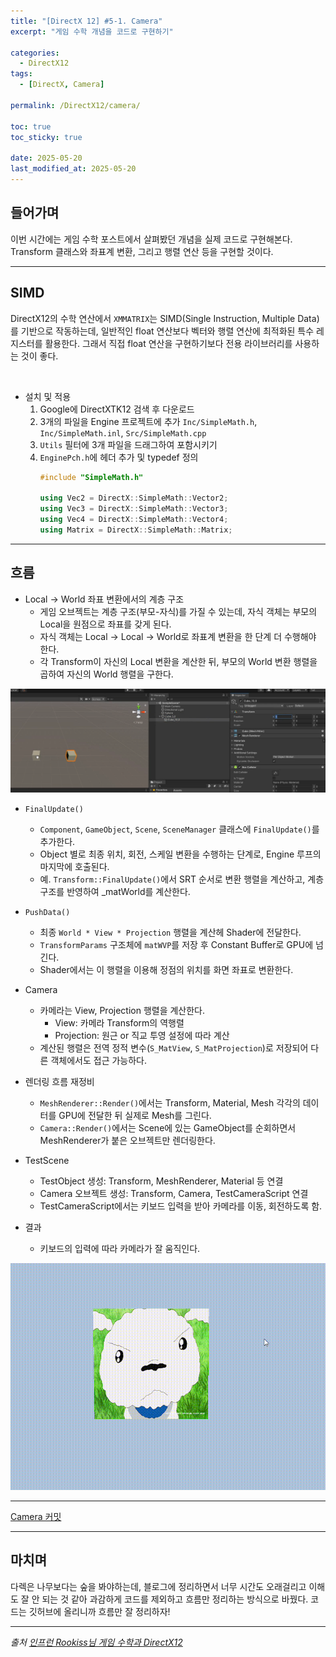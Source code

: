 ```yaml
---
title: "[DirectX 12] #5-1. Camera"
excerpt: "게임 수학 개념을 코드로 구현하기"

categories:
  - DirectX12
tags:
  - [DirectX, Camera]

permalink: /DirectX12/camera/

toc: true
toc_sticky: true

date: 2025-05-20
last_modified_at: 2025-05-20
---
```


## 들어가며

이번 시간에는 게임 수학 포스트에서 살펴봤던 개념을 실제 코드로 구현해본다. Transform 클래스와 좌표계 변환, 그리고 행렬 연산 등을 구현할 것이다.

---

## SIMD

DirectX12의 수학 연산에서 `XMMATRIX`는 SIMD(Single Instruction, Multiple Data)를 기반으로 작동하는데, 일반적인 float 연산보다 벡터와 행렬 연산에 최적화된 특수 레지스터를 활용한다. 그래서 직접 float 연산을 구현하기보다 전용 라이브러리를 사용하는 것이 좋다.

&nbsp;

- 설치 및 적용
    1. Google에 DirectXTK12 검색 후 다운로드
    2. 3개의 파일을 Engine 프로젝트에 추가 `Inc/SimpleMath.h`, `Inc/SimpleMath.inl`, `Src/SimpleMath.cpp`
    3. `Utils` 필터에 3개 파일을 드래그하여 포함시키기
    4. `EnginePch.h`에 헤더 추가 및 typedef 정의
        ```cpp
        #include "SimpleMath.h"

        using Vec2 = DirectX::SimpleMath::Vector2;
        using Vec3 = DirectX::SimpleMath::Vector3;
        using Vec4 = DirectX::SimpleMath::Vector4;
        using Matrix = DirectX::SimpleMath::Matrix;
        ```

---

## 흐름

- Local → World 좌표 변환에서의 계층 구조
    - 게임 오브젝트는 계층 구조(부모-자식)를 가질 수 있는데, 자식 객체는 부모의 Local을 원점으로 좌표를 갖게 된다.
    - 자식 객체는 Local → Local → World로 좌표계 변환을 한 단계 더 수행해야 한다.
    - 각 Transform이 자신의 Local 변환을 계산한 뒤, 부모의 World 변환 행렬을 곱하여 자신의 World 행렬을 구한다.

![HierarchyLocalCoordinate](/assets/images/post_img/directx/HierarchyLocalCoordinate.png)


- `FinalUpdate()`
    - `Component`, `GameObject`, `Scene`, `SceneManager` 클래스에 `FinalUpdate()`를 추가한다.
    - Object 별로 최종 위치, 회전, 스케일 변환을 수행하는 단계로, Engine 루프의 마지막에 호출된다.
    - 예. `Transform::FinalUpdate()`에서 SRT 순서로 변환 행렬을 계산하고, 계층 구조를 반영하여 _matWorld를 계산한다.

- `PushData()`
    - 최종 `World * View * Projection` 행렬을 계산헤 Shader에 전달한다.
    - `TransformParams` 구조체에 `matWVP`를 저장 후 Constant Buffer로 GPU에 넘긴다.
    - Shader에서는 이 행렬을 이용해 정점의 위치를 화면 좌표로 변환한다.

- Camera
    - 카메라는 View, Projection 행렬을 계산한다.
        - View: 카메라 Transform의 역행렬
        - Projection: 원근 or 직교 투영 설정에 따라 계산
    - 계산된 행렬은 전역 정적 변수(`S_MatView`, `S_MatProjection`)로 저장되어 다른 객체에서도 접근 가능하다.

- 렌더링 흐름 재정비
    - `MeshRenderer::Render()`에서는 Transform, Material, Mesh 각각의 데이터를 GPU에 전달한 뒤 실제로 Mesh를 그린다.
    - `Camera::Render()`에서는 Scene에 있는 GameObject를 순회하면서 MeshRenderer가 붙은 오브젝트만 렌더링한다.

- TestScene
    - TestObject 생성: Transform, MeshRenderer, Material 등 연결
    - Camera 오브젝트 생성: Transform, Camera, TestCameraScript 연결
    - TestCameraScript에서는 키보드 입력을 받아 카메라를 이동, 회전하도록 함.

- 결과
    - 키보드의 입력에 따라 카메라가 잘 움직인다.

![Result](/assets/images/post_img/directx/CameraResult.gif)

---

[Camera 커밋](https://github.com/chaeeun-dev/DirectX12/commit/a06b0a855de65285f8b74ab9f6b248e9c4b61318)

---

## 마치며

다렉은 나무보다는 숲을 봐야하는데, 블로그에 정리하면서 너무 시간도 오래걸리고 이해도 잘 안 되는 것 같아 과감하게 코드를 제외하고 흐름만 정리하는 방식으로 바꿨다. 코드는 깃허브에 올리니까 흐름만 잘 정리하자!

---

*출처* 
*[인프런 Rookiss님 게임 수학과 DirectX12](https://www.inflearn.com/course/%EC%96%B8%EB%A6%AC%EC%96%BC-3d-mmorpg-2/dashboard)*